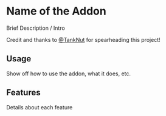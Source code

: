 # Name of the Addon
Brief Description / Intro

Credit and thanks to [@TankNut](https://github.com/TankNut) for spearheading this project! 

## Usage

Show off how to use the addon, what it does, etc.

## Features

Details about each feature
